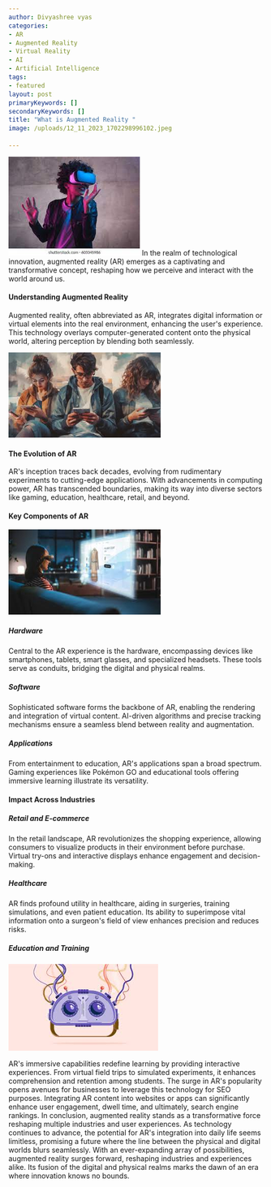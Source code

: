 ```yaml
---
author: Divyashree vyas
categories: 
- AR
- Augmented Reality 
- Virtual Reality 
- AI 
- Artificial Intelligence 
tags: 
- featured 
layout: post
primaryKeywords: []
secondaryKeywords: []
title: "What is Augmented Reality "
image: /uploads/12_11_2023_1702298996102.jpeg

---
```


![img ](/uploads/12_11_2023_1702299121046.jpeg)
In the realm of technological innovation, augmented reality (AR) emerges as a captivating and transformative concept, reshaping how we perceive and interact with the world around us.
#### Understanding Augmented Reality
Augmented reality, often abbreviated as AR, integrates digital information or virtual elements into the real environment, enhancing the user's experience. This technology overlays computer-generated content onto the physical world, altering perception by blending both seamlessly.

![img](/uploads/12_11_2023_1702299325764.jpeg)

#### __The Evolution of AR__
AR's inception traces back decades, evolving from rudimentary experiments to cutting-edge applications. With advancements in computing power, AR has transcended boundaries, making its way into diverse sectors like gaming, education, healthcare, retail, and beyond.
#### __Key Components of AR__

![img](/uploads/12_11_2023_1702299343144.jpeg)

##### Hardware
Central to the AR experience is the hardware, encompassing devices like smartphones, tablets, smart glasses, and specialized headsets. These tools serve as conduits, bridging the digital and physical realms.
##### Software
Sophisticated software forms the backbone of AR, enabling the rendering and integration of virtual content. AI-driven algorithms and precise tracking mechanisms ensure a seamless blend between reality and augmentation.
##### Applications
From entertainment to education, AR's applications span a broad spectrum. Gaming experiences like Pokémon GO and educational tools offering immersive learning illustrate its versatility.
#### __Impact Across Industries__
##### Retail and E-commerce
In the retail landscape, AR revolutionizes the shopping experience, allowing consumers to visualize products in their environment before purchase. Virtual try-ons and interactive displays enhance engagement and decision-making.
##### Healthcare
AR finds profound utility in healthcare, aiding in surgeries, training simulations, and even patient education. Its ability to superimpose vital information onto a surgeon's field of view enhances precision and reduces risks.
##### __Education and Training__

![img](/uploads/12_11_2023_1702299384748.jpeg)

AR's immersive capabilities redefine learning by providing interactive experiences. From virtual field trips to simulated experiments, it enhances comprehension and retention among students.
The surge in AR's popularity opens avenues for businesses to leverage this technology for SEO purposes. Integrating AR content into websites or apps can significantly enhance user engagement, dwell time, and ultimately, search engine rankings.
In conclusion, augmented reality stands as a transformative force reshaping multiple industries and user experiences. As technology continues to advance, the potential for AR's integration into daily life seems limitless, promising a future where the line between the physical and digital worlds blurs seamlessly.
With an ever-expanding array of possibilities, augmented reality surges forward, reshaping industries and experiences alike. Its fusion of the digital and physical realms marks the dawn of an era where innovation knows no bounds.






